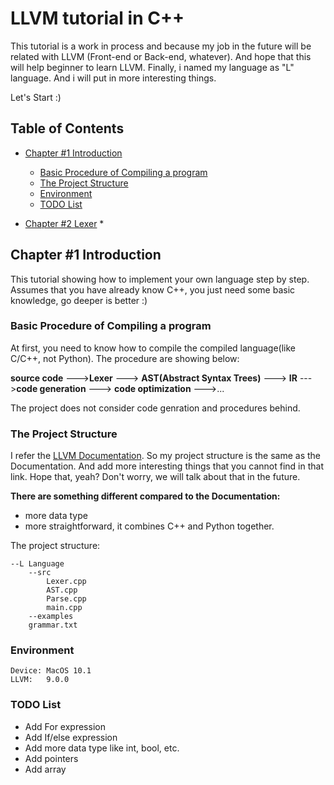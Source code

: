 # LLVM tutorial in C++ 

This tutorial is a work in process and because my job in the future will be related with LLVM (Front-end or Back-end, whatever). And hope that this will help beginner to learn LLVM.
Finally, i named my language as "L" language. And i will put in more interesting things. 

Let's Start :)

## Table of Contents

*	[Chapter #1 Introduction](#chapter-1-introduction)
	* [Basic Procedure of Compiling a program](#Basic-Procedure-of-Compiling-a-program)
	* [The Project Structure](#the-project-structure)
	* [Environment](#Environment)
	* [TODO List](#TODO-List)

*	[Chapter #2 Lexer](#chater-2-Lexer)
	* 

## Chapter #1 Introduction

This tutorial showing how to implement your own language step by step. Assumes that you have already know C++, you just need some basic knowledge, go deeper is better :) 


### Basic Procedure of Compiling a program
At first, you need to know how to compile the compiled language(like C/C++, not Python). 
The procedure are showing below:


**source code** --->**Lexer** ---> **AST(Abstract Syntax Trees)** ---> **IR** --->**code generation** ---> **code optimization** --->...

The project does not consider code genration and procedures behind.

### The Project Structure
I refer the [LLVM Documentation](http://llvm.org/docs/tutorial/MyFirstLanguageFrontend/index.html). So my project structure is the same as the Documentation. And add more interesting things that you cannot find in that link. Hope that, yeah? Don't worry, we will talk about that in the future.

**There are something different compared to the Documentation:**

* more data type
* more straightforward, it combines C++ and Python together. 

The project structure:

```
--L Language
	--src
		Lexer.cpp
		AST.cpp
		Parse.cpp
		main.cpp
	--examples
	grammar.txt
```

### Environment
```
Device: MacOS 10.1	
LLVM:	9.0.0
```

### TODO List

* Add For expression
* Add If/else expression
* Add more data type like int, bool, etc.
* Add pointers
* Add array 


